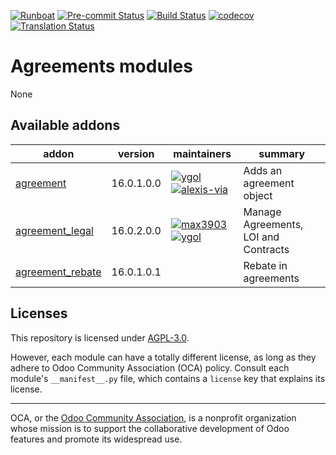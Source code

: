 
[![Runboat](https://img.shields.io/badge/runboat-Try%20me-875A7B.png)](https://runboat.odoo-community.org/builds?repo=OCA/agreement&target_branch=16.0)
[![Pre-commit Status](https://github.com/OCA/agreement/actions/workflows/pre-commit.yml/badge.svg?branch=16.0)](https://github.com/OCA/agreement/actions/workflows/pre-commit.yml?query=branch%3A16.0)
[![Build Status](https://github.com/OCA/agreement/actions/workflows/test.yml/badge.svg?branch=16.0)](https://github.com/OCA/agreement/actions/workflows/test.yml?query=branch%3A16.0)
[![codecov](https://codecov.io/gh/OCA/agreement/branch/16.0/graph/badge.svg)](https://codecov.io/gh/OCA/agreement)
[![Translation Status](https://translation.odoo-community.org/widgets/agreement-16-0/-/svg-badge.svg)](https://translation.odoo-community.org/engage/agreement-16-0/?utm_source=widget)

<!-- /!\ do not modify above this line -->

# Agreements modules

None

<!-- /!\ do not modify below this line -->

<!-- prettier-ignore-start -->

[//]: # (addons)

Available addons
----------------
addon | version | maintainers | summary
--- | --- | --- | ---
[agreement](agreement/) | 16.0.1.0.0 | [![ygol](https://github.com/ygol.png?size=30px)](https://github.com/ygol) [![alexis-via](https://github.com/alexis-via.png?size=30px)](https://github.com/alexis-via) | Adds an agreement object
[agreement_legal](agreement_legal/) | 16.0.2.0.0 | [![max3903](https://github.com/max3903.png?size=30px)](https://github.com/max3903) [![ygol](https://github.com/ygol.png?size=30px)](https://github.com/ygol) | Manage Agreements, LOI and Contracts
[agreement_rebate](agreement_rebate/) | 16.0.1.0.1 |  | Rebate in agreements

[//]: # (end addons)

<!-- prettier-ignore-end -->

## Licenses

This repository is licensed under [AGPL-3.0](LICENSE).

However, each module can have a totally different license, as long as they adhere to Odoo Community Association (OCA)
policy. Consult each module's `__manifest__.py` file, which contains a `license` key
that explains its license.

----
OCA, or the [Odoo Community Association](http://odoo-community.org/), is a nonprofit
organization whose mission is to support the collaborative development of Odoo features
and promote its widespread use.
